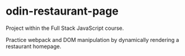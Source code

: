 # odin-restaurant-page

Project within the Full Stack JavaScript course.

Practice webpack and DOM manipulation by dynamically rendering a restaurant homepage.
